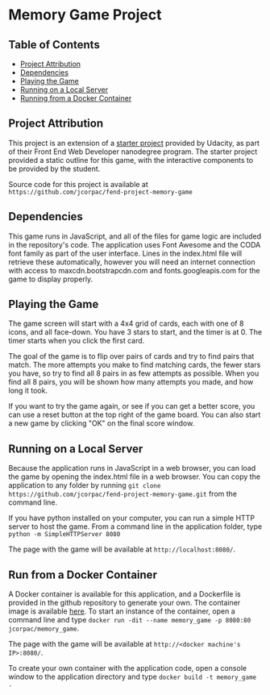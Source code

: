 # Memory Game Project

## Table of Contents

* [Project Attribution](#attribution)
* [Dependencies](#dependencies)
* [Playing the Game](#playing-the-game)
* [Running on a Local Server](#running-on-a-local-server)
* [Running from a Docker Container](#run-from-a-docker-container)

## Project Attribution

This project is an extension of a [starter project](https://github.com/udacity/fend-project-memory-game) provided by Udacity, as part of their Front End Web Developer nanodegree program. The starter project provided a static outline for this game, with the interactive components to be provided by the student.

Source code for this project is available at `https://github.com/jcorpac/fend-project-memory-game`

## Dependencies

This game runs in JavaScript, and all of the files for game logic are included in the repository's code. The application uses Font Awesome and the CODA font family as part of the user interface. Lines in the index.html file will retrieve these automatically, however you will need an internet connection with access to maxcdn.bootstrapcdn.com and fonts.googleapis.com for the game to display properly.

## Playing the Game

The game screen will start with a 4x4 grid of cards, each with one of 8 icons, and all face-down. You have 3 stars to start, and the timer is at 0. The timer starts when you click the first card.

The goal of the game is to flip over pairs of cards and try to find pairs that match. The more attempts you make to find matching cards, the fewer stars you have, so try to find all 8 pairs in as few attempts as possible. When you find all 8 pairs, you will be shown how many attempts you made, and how long it took.

If you want to try the game again, or see if you can get a better score, you can use a reset button at the top right of the game board. You can also start a new game by clicking "OK" on the final score window.

## Running on a Local Server
Because the application runs in JavaScript in a web browser, you can load the game by opening the index.html file in a web browser. You can copy the application to any folder by running `git clone https://github.com/jcorpac/fend-project-memory-game.git` from the command line.

If you have python installed on your computer, you can run a simple HTTP server to host the game. From a command line in the application folder, type `python -m SimpleHTTPServer 8080`

The page with the game will be available at `http://localhost:8080/`.

## Run from a Docker Container
A Docker container is available for this application, and a Dockerfile is provided in the github repository to generate your own. The container image is available [here](https://hub.docker.com/r/jcorpac/memory_game/). To start an instance of the container, open a command line and type `docker run -dit --name memory_game -p 8080:80 jcorpac/memory_game`.

The page with the game will be available at `http://<docker machine's IP>:8080/`.

To create your own container with the application code, open a console window to the application directory and type `docker build -t memory_game .`
